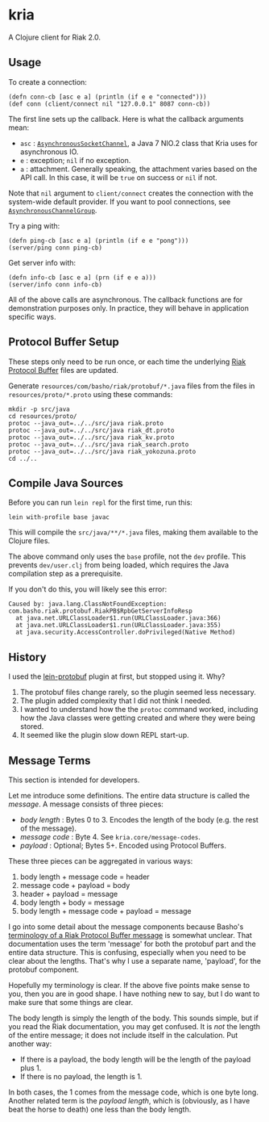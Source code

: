 # kria

A Clojure client for Riak 2.0.

## Usage

To create a connection:

    (defn conn-cb [asc e a] (println (if e e "connected")))
    (def conn (client/connect nil "127.0.0.1" 8087 conn-cb))

The first line sets up the callback. Here is what the callback arguments mean:

  * `asc` : [`AsynchronousSocketChannel`][ASC], a Java 7 NIO.2 class that
    Kria uses for asynchronous IO.
  * `e` : exception; `nil` if no exception.
  * `a` : attachment. Generally speaking, the attachment varies based on the
    API call. In this case, it will be `true` on success or `nil` if not.

Note that `nil` argument to `client/connect` creates the connection with the
system-wide default provider. If you want to pool connections, see
[`AsynchronousChannelGroup`][ACG].

[ASC]: http://docs.oracle.com/javase/7/docs/api/java/nio/channels/AsynchronousSocketChannel.html
[ACG]: http://docs.oracle.com/javase/7/docs/api/java/nio/channels/AsynchronousChannelGroup.html

Try a ping with:

    (defn ping-cb [asc e a] (println (if e e "pong")))
    (server/ping conn ping-cb)

Get server info with:

    (defn info-cb [asc e a] (prn (if e e a)))
    (server/info conn info-cb)

All of the above calls are asynchronous. The callback functions are for
demonstration purposes only. In practice, they will behave in application
specific ways.

## Protocol Buffer Setup

These steps only need to be run once, or each time the underlying [Riak
Protocol Buffer][riak_pb] files are updated.

Generate `resources/com/basho/riak/protobuf/*.java` files from the
files in `resources/proto/*.proto` using these commands:

    mkdir -p src/java
    cd resources/proto/
    protoc --java_out=../../src/java riak.proto
    protoc --java_out=../../src/java riak_dt.proto
    protoc --java_out=../../src/java riak_kv.proto
    protoc --java_out=../../src/java riak_search.proto
    protoc --java_out=../../src/java riak_yokozuna.proto
    cd ../..

## Compile Java Sources

Before you can run `lein repl` for the first time, run this:

    lein with-profile base javac

This will compile the `src/java/**/*.java` files, making them available to the
Clojure files.

The above command only uses the `base` profile, not the `dev` profile. This
prevents `dev/user.clj` from being loaded, which requires the Java compilation
step as a prerequisite.

If you don't do this, you will likely see this error:

    Caused by: java.lang.ClassNotFoundException: com.basho.riak.protobuf.RiakPB$RpbGetServerInfoResp
      at java.net.URLClassLoader$1.run(URLClassLoader.java:366)
      at java.net.URLClassLoader$1.run(URLClassLoader.java:355)
      at java.security.AccessController.doPrivileged(Native Method)

## History

I used the [lein-protobuf] plugin at first, but stopped using it. Why?

  1. The protobuf files change rarely, so the plugin seemed less necessary.
  2. The plugin added complexity that I did not think I needed.
  3. I wanted to understand how the the `protoc` command worked, including how
     the Java classes were getting created and where they were being stored.
  4. It seemed like the plugin slow down REPL start-up.

[lein-protobuf]: https://github.com/flatland/lein-protobuf
[riak_pb]: https://github.com/basho/riak_pb

## Message Terms

This section is intended for developers.

Let me introduce some definitions. The entire data structure is called the *message*. A message consists of three pieces:

  * *body length* : Bytes 0 to 3. Encodes the length of the body (e.g. the rest
    of the message).
  * *message code* : Byte 4. See `kria.core/message-codes`.
  * *payload* : Optional; Bytes 5+. Encoded using Protocol Buffers.

These three pieces can be aggregated in various ways:

  1. body length + message code = header
  2. message code + payload = body
  3. header + payload = message
  4. body length + body = message
  5. body length + message code + payload = message

I go into some detail about the message components because Basho's
[terminology of a Riak Protocol Buffer message][Riak-PB] is somewhat unclear.
That documentation uses the term 'message' for both the protobuf part and the
entire data structure. This is confusing, especially when you need to be clear
about the lengths. That's why I use a separate name, 'payload', for the
protobuf component.

Hopefully my terminology is clear. If the above five points make sense to you,
then you are in good shape. I have nothing new to say, but I do want to make
sure that some things are clear.

The body length is simply the length of the body. This sounds simple, but if
you read the Riak documentation, you may get confused. It is *not* the length
of the entire message; it does not include itself in the calculation. Put
another way:

  * If there is a payload, the body length will be the length of the payload
    plus 1.
  * If there is no payload, the length is 1.

In both cases, the 1 comes from the message code, which is one byte long.
Another related term is the *payload length*, which is (obviously, as I have
beat the horse to death) one less than the body length.

[Riak-PB]: http://docs.basho.com/riak/latest/dev/references/protocol-buffers/
